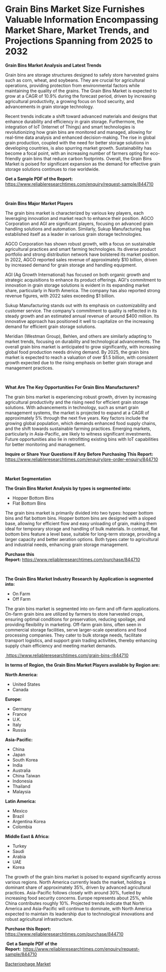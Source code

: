 <p><h1>Grain Bins Market Size Furnishes Valuable Information Encompassing Market Share, Market Trends, and Projections Spanning from 2025 to 2032</h1></p><p><strong>Grain Bins Market Analysis and Latest Trends</strong></p>
<p><p>Grain bins are storage structures designed to safely store harvested grains such as corn, wheat, and soybeans. They are crucial for agricultural operations, providing protection from environmental factors while maintaining the quality of the grains. The Grain Bins Market is expected to grow at a CAGR of 10.9% during the forecast period, driven by increasing agricultural productivity, a growing focus on food security, and advancements in grain storage technology.</p><p>Recent trends indicate a shift toward advanced materials and designs that enhance durability and efficiency in grain storage. Furthermore, the integration of IoT (Internet of Things) and smart technologies is revolutionizing how grain bins are monitored and managed, allowing for real-time data analysis and enhanced decision-making. The rise in global grain production, coupled with the need for better storage solutions in developing countries, is also spurring market growth. Sustainability has become a focal point, with an increasing number of farmers opting for eco-friendly grain bins that reduce carbon footprints. Overall, the Grain Bins Market is poised for significant expansion as the demand for effective grain storage solutions continues to rise worldwide.</p></p>
<p><strong>Get a Sample PDF of the Report:&nbsp;</strong> <a href="https://www.reliableresearchtimes.com/enquiry/request-sample/844710?utm_campaign=2006&utm_medium=2&utm_source=Github&utm_content=ia&utm_term=30032025&utm_id=grain-bins">https://www.reliableresearchtimes.com/enquiry/request-sample/844710</a></p>
<p>&nbsp;</p>
<p><strong>Grain Bins Major Market Players</strong></p>
<p><p>The grain bins market is characterized by various key players, each leveraging innovation and market reach to enhance their position. AGCO Corporation and AGI are significant players, focusing on advanced grain handling solutions and automation. Similarly, Sukup Manufacturing has established itself as a leader in various grain storage technologies.</p><p>AGCO Corporation has shown robust growth, with a focus on sustainable agricultural practices and smart farming technologies. Its diverse product portfolio and strong distribution network have bolstered its market position. In 2022, AGCO reported sales revenue of approximately $10 billion, driven by increased demand for grain storage and handling equipment.</p><p>AGI (Ag Growth International) has focused on both organic growth and strategic acquisitions to enhance its product offerings. AGI's commitment to innovation in grain storage solutions is evident in its expanding market share, particularly in North America. The company has also reported strong revenue figures, with 2022 sales exceeding $1 billion.</p><p>Sukup Manufacturing stands out with its emphasis on customizability and customer service. The company's commitment to quality is reflected in its steady growth and an estimated annual revenue of around $400 million. Its innovative approach has positioned it well to capitalize on the increasing demand for efficient grain storage solutions.</p><p>Meridian (Westman Group), Behlen, and others are similarly adapting to market trends, focusing on durability and technological advancements. The overall grain bins market is anticipated to grow significantly, with increasing global food production needs driving demand. By 2025, the grain bins market is expected to reach a valuation of over $1.5 billion, with consistent growth expected due to the rising emphasis on better grain storage and management practices.</p></p>
<p>&nbsp;</p>
<p><strong>What Are The Key Opportunities For Grain Bins Manufacturers?</strong></p>
<p><p>The grain bins market is experiencing robust growth, driven by increasing agricultural productivity and the rising need for efficient grain storage solutions. With advancements in technology, such as smart grain management systems, the market is projected to expand at a CAGR of approximately 5% through the next five years. Key factors include the growing global population, which demands enhanced food supply chains, and the shift towards sustainable farming practices. Emerging markets, particularly in Asia-Pacific, are likely to witness significant investments. Future opportunities also lie in retrofitting existing bins with IoT capabilities for better monitoring and management.</p></p>
<p><strong>Inquire or Share Your Questions If Any Before Purchasing This Report:</strong> <a href="https://www.reliableresearchtimes.com/enquiry/pre-order-enquiry/844710?utm_campaign=2006&utm_medium=2&utm_source=Github&utm_content=ia&utm_term=30032025&utm_id=grain-bins">https://www.reliableresearchtimes.com/enquiry/pre-order-enquiry/844710</a></p>
<p>&nbsp;</p>
<p><strong>Market Segmentation</strong></p>
<p><strong>The Grain Bins Market Analysis by types is segmented into:</strong></p>
<p><ul><li>Hopper Bottom Bins</li><li>Flat Bottom Bins</li></ul></p>
<p><p>The grain bins market is primarily divided into two types: hopper bottom bins and flat bottom bins. Hopper bottom bins are designed with a sloped base, allowing for efficient flow and easy unloading of grain, making them ideal for temporary storage and handling of bulk materials. In contrast, flat bottom bins feature a level base, suitable for long-term storage, providing a larger capacity and better aeration options. Both types cater to agricultural and industrial needs, enhancing grain storage management.</p></p>
<p><strong>Purchase this Report:&nbsp;</strong><a href="https://www.reliableresearchtimes.com/purchase/844710?utm_campaign=2006&utm_medium=2&utm_source=Github&utm_content=ia&utm_term=30032025&utm_id=grain-bins">https://www.reliableresearchtimes.com/purchase/844710</a></p>
<p>&nbsp;</p>
<p><strong>The Grain Bins Market Industry Research by Application is segmented into:</strong></p>
<p><ul><li>On Farm</li><li>Off Farm</li></ul></p>
<p><p>The grain bins market is segmented into on-farm and off-farm applications. On-farm grain bins are utilized by farmers to store harvested crops, ensuring optimal conditions for preservation, reducing spoilage, and providing flexibility in marketing. Off-farm grain bins, often seen in commercial storage facilities, serve larger-scale operations and food processing companies. They cater to bulk storage needs, facilitate transport logistics, and support grain trading activities, thereby enhancing supply chain efficiency and meeting market demands.</p></p>
<p><a href="https://www.reliableresearchtimes.com/grain-bins-r844710?utm_campaign=2006&utm_medium=2&utm_source=Github&utm_content=ia&utm_term=30032025&utm_id=grain-bins">&nbsp;https://www.reliableresearchtimes.com/grain-bins-r844710</a></p>
<p><strong>In terms of Region, the Grain Bins Market Players available by Region are:</strong></p>
<p>
    <p> <strong> North America: </strong>
        <ul>
            <li>United States</li>
            <li>Canada</li>
        </ul>
        </p> 
    <p> <strong> Europe: </strong>
        <ul>
            <li>Germany</li>
            <li>France</li>
            <li>U.K.</li>
            <li>Italy</li>
            <li>Russia</li>
        </ul>
        </p> 
    <p> <strong> Asia-Pacific: </strong>
        <ul>
            <li>China</li>
            <li>Japan</li>
            <li>South Korea</li>
            <li>India</li>
            <li>Australia</li>
            <li>China Taiwan</li>
            <li>Indonesia</li>
            <li>Thailand</li>
            <li>Malaysia</li>
        </ul>
        </p> 
    <p> <strong> Latin America: </strong>
        <ul>
            <li>Mexico</li>
            <li>Brazil</li>
            <li>Argentina Korea</li>
            <li>Colombia</li>
        </ul>
        </p> 
    <p> <strong> Middle East & Africa: </strong>
        <ul>
            <li>Turkey</li>
            <li>Saudi</li>
            <li>Arabia</li>
            <li>UAE</li>
            <li>Korea</li>
        </ul>
    </p>
    </p>
<p><p>The growth of the grain bins market is poised to expand significantly across various regions. North America currently leads the market, holding a dominant share of approximately 35%, driven by advanced agricultural practices. Asia-Pacific follows closely with around 30%, fueled by increasing food security concerns. Europe represents about 25%, while China contributes roughly 10%. Projected trends indicate that North America and Asia-Pacific will continue to dominate, with North America expected to maintain its leadership due to technological innovations and robust agricultural infrastructure.</p></p>
<p><strong>Purchase this Report: </strong><a href="https://www.reliableresearchtimes.com/purchase/844710?utm_campaign=2006&utm_medium=2&utm_source=Github&utm_content=ia&utm_term=30032025&utm_id=grain-bins">https://www.reliableresearchtimes.com/purchase/844710</a></p>
<p>&nbsp;<strong>Get a Sample PDF of the Report:&nbsp;&nbsp;</strong><a href="https://www.reliableresearchtimes.com/enquiry/request-sample/844710?utm_campaign=2006&utm_medium=2&utm_source=Github&utm_content=ia&utm_term=30032025&utm_id=grain-bins">https://www.reliableresearchtimes.com/enquiry/request-sample/844710</a></p>
<p><strong></strong></p>
<p><p><a href="https://github.com/bmorecock/Market-Research-Report-List-6/blob/main/bacteriophage-market.md?utm_campaign=2006&utm_medium=2&utm_source=Github&utm_content=ia&utm_term=30032025&utm_id=grain-bins">Bacteriophage Market</a></p></p>